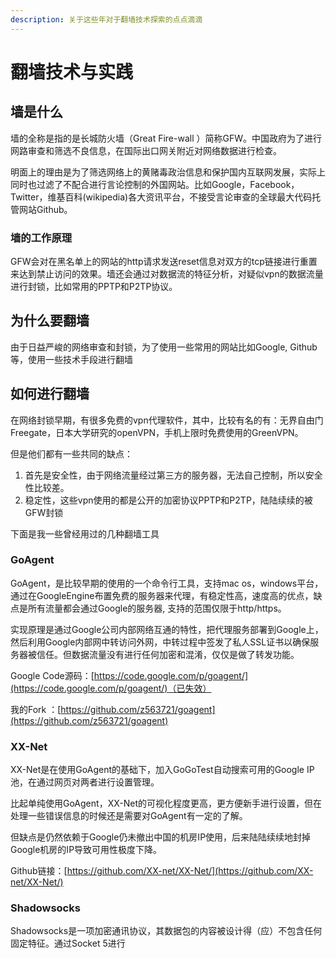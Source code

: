 ```yaml
---
description: 关于这些年对于翻墙技术探索的点点滴滴
---
```


# 翻墙技术与实践

## 

## 墙是什么

墙的全称是指的是长城防火墙（Great Fire-wall ）简称GFW。中国政府为了进行网路审查和筛选不良信息，在国际出口网关附近对网络数据进行检查。

明面上的理由是为了筛选网络上的黄赌毒政治信息和保护国内互联网发展，实际上同时也过滤了不配合进行言论控制的外国网站。比如Google，Facebook，Twitter，维基百科\(wikipedia\)各大资讯平台，不接受言论审查的全球最大代码托管网站Github。

### 墙的工作原理

GFW会对在黑名单上的网站的http请求发送reset信息对双方的tcp链接进行重置来达到禁止访问的效果。墙还会通过对数据流的特征分析，对疑似vpn的数据流量进行封锁，比如常用的PPTP和P2TP协议。

## 为什么要翻墙

由于日益严峻的网络审查和封锁，为了使用一些常用的网站比如Google, Github等，使用一些技术手段进行翻墙

## 如何进行翻墙

在网络封锁早期，有很多免费的vpn代理软件，其中，比较有名的有：无界自由门Freegate，日本大学研究的openVPN，手机上限时免费使用的GreenVPN。

但是他们都有一些共同的缺点：

1. 首先是安全性，由于网络流量经过第三方的服务器，无法自己控制，所以安全性比较差。
2. 稳定性，这些vpn使用的都是公开的加密协议PPTP和P2TP，陆陆续续的被GFW封锁

下面是我一些曾经用过的几种翻墙工具

### GoAgent

GoAgent，是比较早期的使用的一个命令行工具，支持mac os，windows平台，通过在GoogleEngine布置免费的服务器来代理，有稳定性高，速度高的优点，缺点是所有流量都会通过Google的服务器,  支持的范围仅限于http/https。

实现原理是通过Google公司内部网络互通的特性，把代理服务部署到Google上，然后利用Google内部网中转访问外网，中转过程中签发了私人SSL证书以确保服务器被信任。但数据流量没有进行任何加密和混淆，仅仅是做了转发功能。

Google Code源码：[https://code.google.com/p/goagent/](https://code.google.com/p/goagent/)（已失效）

我的Fork ：[https://github.com/z563721/goagent](https://github.com/z563721/goagent)



### XX-Net

XX-Net是在使用GoAgent的基础下，加入GoGoTest自动搜索可用的Google IP池，在通过网页对两者进行设置管理。

比起单纯使用GoAgent，XX-Net的可视化程度更高，更方便新手进行设置，但在处理一些错误信息的时候还是需要对GoAgent有一定的了解。

但缺点是仍然依赖于Google仍未撤出中国的机房IP使用，后来陆陆续续地封掉Google机房的IP导致可用性极度下降。

Github链接：[https://github.com/XX-net/XX-Net/](https://github.com/XX-net/XX-Net/)

### Shadowsocks

Shadowsocks是一项加密通讯协议，其数据包的内容被设计得（应）不包含任何固定特征。通过Socket 5进行

